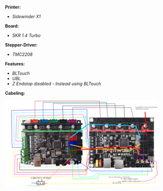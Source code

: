 **Printer:**
- *Sidewinder X1*


**Board:**
- *SKR 1.4 Turbo*

**Stepper-Driver:**
- *TMC2208*

**Features:**
- *BLTouch*
- *UBL*
- *Z Endstop disabled - Instead using BLTouch*

**Cabeling:**

![cabeling](https://github.com/flowzen1337/sidewinderx1-fw/blob/master/cabeling.png?raw=true)
